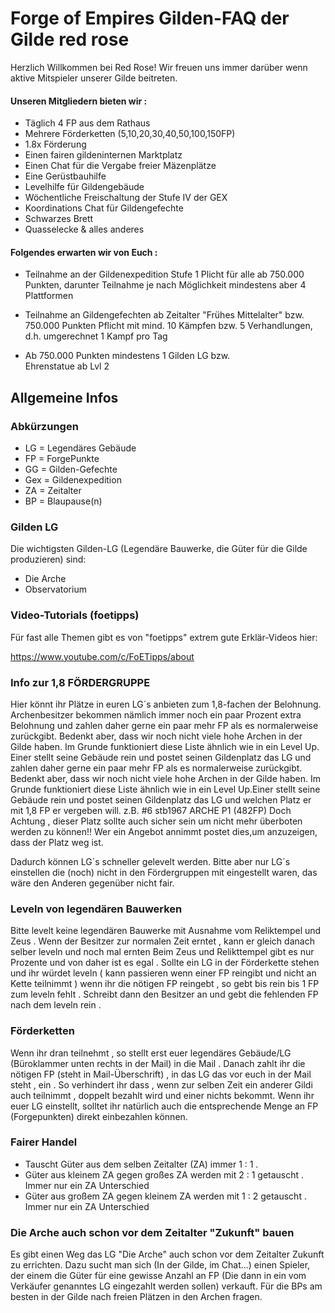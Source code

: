 # Forge of Empires Gilden-FAQ der Gilde red rose

Herzlich Willkommen bei Red Rose!
Wir freuen uns immer darüber wenn aktive Mitspieler unserer Gilde beitreten.

#### Unseren Mitgliedern bieten wir :

- Täglich 4 FP aus dem Rathaus
- Mehrere Förderketten (5,10,20,30,40,50,100,150FP)
- 1.8x Förderung
- Einen fairen gildeninternen Marktplatz
- Einen Chat für die Vergabe freier Mäzenplätze
- Eine Gerüstbauhilfe
- Levelhilfe für Gildengebäude
- Wöchentliche Freischaltung der Stufe IV der GEX
- Koordinations Chat für Gildengefechte
- Schwarzes Brett
- Quasselecke & alles anderes

#### Folgendes erwarten wir von Euch :

- Teilnahme an der Gildenexpedition Stufe 1 Plicht für alle ab 750.000 
  Punkten, darunter Teilnahme je nach Möglichkeit 
  mindestens aber 4 Plattformen 

- Teilnahme an Gildengefechten ab Zeitalter "Frühes 
  Mittelalter" bzw. 750.000 Punkten Pflicht mit mind. 10 
  Kämpfen bzw. 5 Verhandlungen, d.h. umgerechnet 
  1 Kampf pro Tag

- Ab 750.000 Punkten mindestens 1 Gilden LG bzw.   
  Ehrenstatue ab Lvl 2   


## Allgemeine Infos

### Abkürzungen
- LG = Legendäres Gebäude
- FP = ForgePunkte
- GG = Gilden-Gefechte
- Gex = Gildenexpedition
- ZA = Zeitalter
- BP = Blaupause(n)

### Gilden LG
Die wichtigsten Gilden-LG (Legendäre Bauwerke, die Güter für die Gilde produzieren) sind:
- Die Arche
- Observatorium

### Video-Tutorials (foetipps)
Für fast alle Themen gibt es von "foetipps" extrem gute Erklär-Videos hier:

<https://www.youtube.com/c/FoETipps/about>

### Info zur 1,8 FÖRDERGRUPPE

Hier könnt ihr Plätze in euren LG´s anbieten zum 1,8-fachen der Belohnung.
Archenbesitzer bekommen nämlich immer noch ein paar Prozent extra Belohnung
und zahlen daher gerne ein paar mehr FP als es normalerweise zurückgibt.
Bedenkt aber, dass wir noch nicht viele hohe Archen in der Gilde haben.
Im Grunde funktioniert diese Liste ähnlich wie in ein Level Up. Einer stellt seine Gebäude rein und postet seinen Gildenplatz das LG und zahlen daher gerne ein paar mehr FP als es normalerweise zurückgibt.
Bedenkt aber, dass wir noch nicht viele hohe Archen in der Gilde haben.
Im Grunde funktioniert diese Liste ähnlich wie in ein Level Up.Einer stellt seine Gebäude rein und postet seinen Gildenplatz das LG und welchen Platz er mit 1,8 FP er vergeben will.
z.B. #6 stb1967 ARCHE P1 (482FP)
Doch Achtung , dieser Platz sollte auch sicher sein um nicht mehr überboten werden zu können!!
Wer ein Angebot annimmt postet dies,um anzuzeigen, dass der Platz weg ist.

Dadurch können LG´s schneller gelevelt werden. Bitte aber nur LG´s einstellen die (noch) nicht in den Fördergruppen mit eingestellt waren, das wäre den Anderen gegenüber nicht fair.


### Leveln von legendären Bauwerken
Bitte levelt keine legendären Bauwerke mit Ausnahme vom Reliktempel und Zeus . Wenn der Besitzer zur normalen Zeit erntet , kann er gleich danach selber leveln und noch mal ernten Beim Zeus und Relikttempel gibt es nur Prozente und von daher ist es egal . Sollte ein LG in der Förderkette stehen und ihr würdet leveln ( kann passieren wenn einer FP reingibt und nicht an Kette teilnimmt ) wenn ihr die nötigen FP reingebt , so gebt bis rein bis 1 FP zum leveln fehlt . Schreibt dann den Besitzer an und gebt die fehlenden FP nach dem leveln rein .


### Förderketten
Wenn ihr dran teilnehmt , so stellt erst euer legendäres Gebäude/LG (Büroklammer unten rechts in der Mail) in die Mail . Danach zahlt ihr die nötigen FP (steht in Mail-Überschrift) , in das LG das vor euch in der Mail steht , ein . So verhindert ihr dass , wenn zur selben Zeit ein anderer Gildi auch teilnimmt , doppelt bezahlt wird und einer nichts bekommt.
Wenn ihr euer LG einstellt, solltet ihr natürlich auch die entsprechende Menge an FP (Forgepunkten) direkt einbezahlen können.


### Fairer Handel
- Tauscht Güter aus dem selben Zeitalter (ZA) immer 1 : 1 .
- Güter aus kleinem ZA gegen großes ZA werden mit 2 : 1 getauscht . Immer nur ein ZA Unterschied
- Güter aus großem ZA gegen kleinem ZA werden mit 1 : 2 getauscht . Immer nur ein ZA Unterschied

### Die Arche auch schon vor dem Zeitalter "Zukunft" bauen
Es gibt einen Weg das LG "Die Arche" auch schon vor dem Zeitalter Zukunft zu errichten. Dazu sucht man sich (In der Gilde, im Chat...) einen Spieler, der einem die Güter für eine gewisse Anzahl an FP (Die dann in ein vom Verkäufer genanntes LG eingezahlt werden sollen) verkauft. Für die BPs am besten in der Gilde nach freien Plätzen in den Archen fragen.

